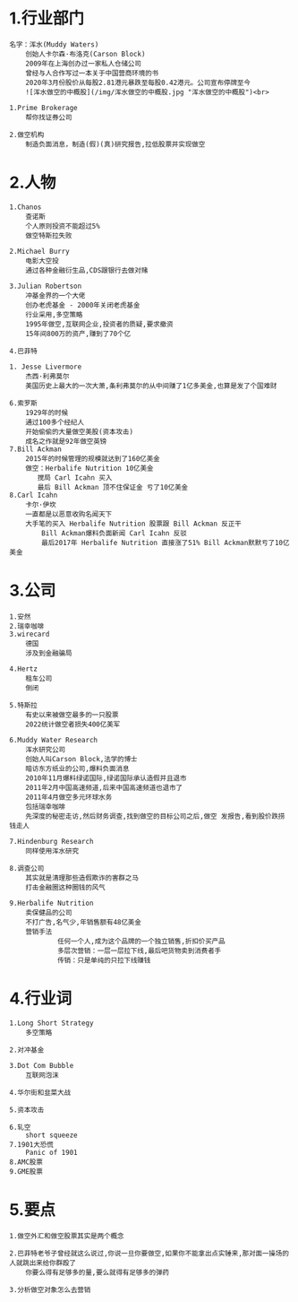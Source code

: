 # 1.行业部门
    名字：浑水(Muddy Waters)
        创始人卡尔森·布洛克(Carson Block)
        2009年在上海创办过一家私人仓储公司
        曾经与人合作写过一本关于中国营商环境的书
        2020年3月份股价从每股2.81港元暴跌至每股0.42港元。公司宣布停牌至今
        ![浑水做空的中概股](/img/浑水做空的中概股.jpg "浑水做空的中概股")<br>
    
    1.Prime Brokerage
        帮你找证券公司

    2.做空机构
        制造负面消息，制造(假)(真)研究报告,拉低股票并实现做空


# 2.人物
    1.Chanos
        查诺斯
        个人原则投资不能超过5%
        做空特斯拉失败

    2.Michael Burry
        电影大空投
        通过各种金融衍生品,CDS跟银行去做对赌

    3.Julian Robertson
        冲基金界的一个大佬
        创办老虎基金 - 2000年关闭老虎基金
        行业采用,多空策略
        1995年做空,互联网企业,投资者的质疑,要求撤资
        15年间800万的资产,赚到了70个亿

    4.巴菲特

    1. Jesse Livermore
        杰西·利弗莫尔
        美国历史上最大的一次大萧,条利弗莫尔的从中间赚了1亿多美金,也算是发了个国难财

    6.索罗斯
        1929年的时候
        通过100多个经纪人
        开始偷偷的大量做空美股(资本攻击)
        成名之作就是92年做空英镑
    7.Bill Ackman
        2015年的时候管理的规模就达到了160亿美金
        做空：Herbalife Nutrition 10亿美金
           搅局 Carl Icahn 买入
           最后 Bill Ackman 顶不住保证金 亏了10亿美金
    8.Carl Icahn
        卡尔·伊坎
        一直都是以恶意收购名闻天下
        大手笔的买入 Herbalife Nutrition 股票跟 Bill Ackman 反正干
            Bill Ackman爆料负面新闻 Carl Icahn 反驳
            最后2017年 Herbalife Nutrition 直接涨了51% Bill Ackman默默亏了10亿美金
            


# 3.公司
    1.安然
    2.瑞幸咖啡
    3.wirecard
        德国
        涉及到金融骗局

    4.Hertz
        租车公司
        倒闭

    5.特斯拉
        有史以来被做空最多的一只股票
        2022统计做空者损失400亿美军

    6.Muddy Water Research
        浑水研究公司
        创始人叫Carson Block,法学的博士
        暗访东方纸业的公司,爆料负面消息
        2010年11月爆料绿诺国际,绿诺国际承认造假并且退市
        2011年2月中国高速频道,后来中国高速频道也退市了
        2011年4月做空多元环球水务
        包括瑞幸咖啡
        先深度的秘密走访,然后财务调查,找到做空的目标公司之后,做空 发报告,看到股价跌捞钱走人

    7.Hindenburg Research
        同样使用浑水研究

    8.调查公司
        其实就是清理那些造假欺诈的害群之马
        打击金融圈这种圈钱的风气

    9.Herbalife Nutrition
        卖保健品的公司
        不打广告,名气少,年销售额有48亿美金
        营销手法
                任何一个人,成为这个品牌的一个独立销售,折扣价买产品
                多层次营销：一层一层拉下线,最后吧货物卖到消费者手
                传销：只是单纯的只拉下线赚钱



# 4.行业词
    1.Long Short Strategy
        多空策略

    2.对冲基金

    3.Dot Com Bubble
        互联网泡沫

    4.华尔街和韭菜大战

    5.资本攻击

    6.轧空
        short squeeze
    7.1901大恐慌
        Panic of 1901
    8.AMC股票
    9.GME股票
    
    
# 5.要点
    1.做空外汇和做空股票其实是两个概念

    2.巴菲特老爷子曾经就这么说过,你说一旦你要做空,如果你不能拿出点实锤来,那对面一操场的人就跳出来给你群殴了
        你要么得有足够多的量,要么就得有足够多的弹药
    
    3.分析做空对象怎么去营销

    
